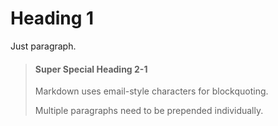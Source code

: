 # Heading 1

Just paragraph.

> #### Super Special Heading 2-1
>
> Markdown uses email-style characters for blockquoting.
>
> Multiple paragraphs need to be prepended individually.
